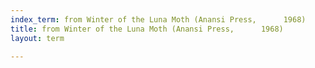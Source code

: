 ```yaml
---
index_term: from Winter of the Luna Moth (Anansi Press,      1968)
title: from Winter of the Luna Moth (Anansi Press,      1968)
layout: term

---
```

